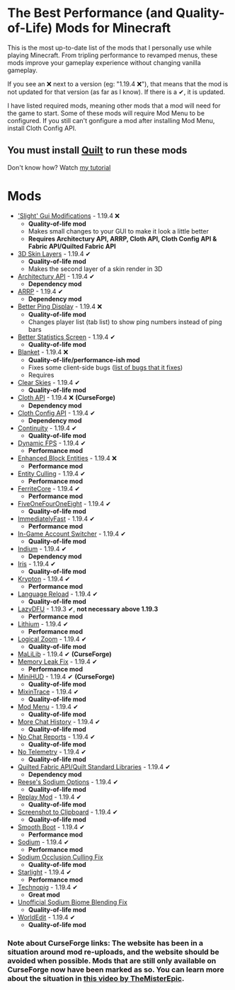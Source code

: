 # The Best Performance (and Quality-of-Life) Mods for Minecraft
This is the most up-to-date list of the mods that I personally use while playing Minecraft. From tripling performance to revamped menus, these mods improve your gameplay experience without changing vanilla gameplay.

If you see an ❌ next to a version (eg: "1.19.4 ❌"), that means that the mod is not updated for that version (as far as I know). If there is a ✔, it is updated.

I have listed required mods, meaning other mods that a mod will need for the game to start. Some of these mods will require Mod Menu to be configured. If you still can't gonfigure a mod after installing Mod Menu, install Cloth Config API.

## You must install [Quilt](https://quiltmc.org) to run these mods
Don't know how? Watch [my tutorial](https://www.youtube.com/watch?v=6cbYLCkbtYY&t=47s)

# Mods
* ['Slight' Gui Modifications](https://modrinth.com/mod/slight-gui-modifications) - 1.19.4 ❌
  * **Quality-of-life mod**
  * Makes small changes to your GUI to make it look a little better
  * **Requires Architectury API, ARRP, Cloth API, Cloth Config API & Fabric API/Quilted Fabric API**
* [3D Skin Layers](https://modrinth.com/mod/3dskinlayers) - 1.19.4 ✔
  * **Quality-of-life mod**
  * Makes the second layer of a skin render in 3D
* [Architectury API](https://modrinth.com/mod/architectury-api) - 1.19.4 ✔
  * **Dependency mod**
* [ARRP](https://modrinth.com/mod/arrp) - 1.19.4 ✔
  * **Dependency mod**
* [Better Ping Display](https://modrinth.com/mod/better-ping-display-fabric) - 1.19.4 ❌
  * **Quality-of-life mod**
  * Changes player list (tab list) to show ping numbers instead of ping bars
* [Better Statistics Screen](https://modrinth.com/mod/better-stats) - 1.19.4 ✔
  * **Quality-of-life mod**
* [Blanket](https://modrinth.com/mod/blanket) - 1.19.4 ❌
  * **Quality-of-life/performance-ish mod**
  * Fixes some client-side bugs ([list of bugs that it fixes](https://github.com/BlanketMC/blanket-client-tweaks/blob/1.18/src/main/java/io/github/blanketmc/blanket/Config.java))
  * Requires 
* [Clear Skies](https://modrinth.com/mod/clear-skies) - 1.19.4 ✔
  * **Quality-of-life mod**
* [Cloth API](https://www.curseforge.com/minecraft/mc-mods/cloth-api) - 1.19.4 ❌ **(CurseForge)**
  * **Dependency mod**
* [Cloth Config API](https://modrinth.com/mod/cloth-config) - 1.19.4 ✔
  * **Dependency mod**
* [Continuity](https://modrinth.com/mod/continuity) - 1.19.4 ✔
  * **Quality-of-life mod**
* [Dynamic FPS](https://modrinth.com/mod/dynamic-fps) - 1.19.4 ✔
  * **Performance mod**
* [Enhanced Block Entities](https://modrinth.com/mod/ebe) - 1.19.4 ❌
  * **Performance mod**
* [Entity Culling](https://modrinth.com/mod/entityculling) - 1.19.4 ✔
  * **Performance mod**
* [FerriteCore](https://modrinth.com/mod/ferrite-core) - 1.19.4 ✔
  * **Performance mod**
* [FiveOneFourOneEight](https://modrinth.com/mod/fiveonefouroneeight) - 1.19.4 ✔
  * **Quality-of-life mod**
* [ImmediatelyFast](https://modrinth.com/mod/immediatelyfast) - 1.19.4 ✔
  * **Performance mod**
* [In-Game Account Switcher](https://modrinth.com/mod/in-game-account-switcher) - 1.19.4 ✔
  * **Quality-of-life mod**
* [Indium](https://modrinth.com/mod/indium/versions) - 1.19.4 ✔
  * **Dependency mod**
* [Iris](https://modrinth.com/mod/iris) - 1.19.4 ✔
  * **Quality-of-life mod**
* [Krypton](https://modrinth.com/mod/krypton) - 1.19.4 ✔
  * **Performance mod**
* [Language Reload](https://modrinth.com/mod/language-reload) - 1.19.4 ✔
  * **Quality-of-life mod**
* [LazyDFU](https://modrinth.com/mod/lazydfu) - 1.19.3 ✔, **not necessary above 1.19.3**
  * **Performance mod**
* [Lithium](https://modrinth.com/mod/lithium) - 1.19.4 ✔
  * **Performance mod**
* [Logical Zoom](https://modrinth.com/mod/logical-zoom) - 1.19.4 ✔
  * **Quality-of-life mod**
* [MaLiLib](https://www.curseforge.com/minecraft/mc-mods/malilib) - 1.19.4 ✔ **(CurseForge)**
* [Memory Leak Fix](https://modrinth.com/mod/memoryleakfix) - 1.19.4 ✔
  * **Performance mod**
* [MiniHUD](https://www.curseforge.com/minecraft/mc-mods/minihud) - 1.19.4 ✔ **(CurseForge)**
  * **Quality-of-life mod**
* [MixinTrace](https://modrinth.com/mod/mixintrace) - 1.19.4 ✔
  * **Quality-of-life mod**
* [Mod Menu](https://github.com/TerraformersMC/ModMenu) - 1.19.4 ✔
  * **Quality-of-life mod**
* [More Chat History](https://modrinth.com/mod/morechathistory) - 1.19.4 ✔
  * **Quality-of-life mod**
* [No Chat Reports](https://modrinth.com/mod/no-chat-reports) - 1.19.4 ✔
  * **Quality-of-life mod**
* [No Telemetry](https://modrinth.com/mod/no-telemetry) - 1.19.4 ✔
  * **Quality-of-life mod**
* [Quilted Fabric API/Quilt Standard Libraries](https://modrinth.com/mod/qsl) - 1.19.4 ✔
  * **Dependency mod**
* [Reese's Sodium Options](https://modrinth.com/mod/reeses-sodium-options) - 1.19.4 ✔
  * **Quality-of-life mod**
* [Replay Mod](https://www.replaymod.com/) - 1.19.4 ✔
  * **Quality-of-life mod**
* [Screenshot to Clipboard](https://modrinth.com/mod/screenshot-to-clipboard) - 1.19.4 ✔
  * **Quality-of-life mod**
* [Smooth Boot](https://modrinth.com/mod/smoothboot-fabric) - 1.19.4 ✔
  * **Performance mod**
* [Sodium](https://modrinth.com/mod/sodium) - 1.19.4 ✔
  * **Performance mod**
* [Sodium Occlusion Culling Fix](https://modrinth.com/mod/occlusion-culling-fix-sodium)
  * **Quality-of-life mod**
* [Starlight](https://modrinth.com/mod/starlight) - 1.19.4 ✔
  * **Performance mod**
* [Technopig](https://modrinth.com/mod/technomodel) - 1.19.4 ✔
  * **Great mod**
* [Unofficial Sodium Biome Blending Fix](https://modrinth.com/mod/unofficial-sodium-biome-blending-fix)
  * **Quality-of-life mod**
* [WorldEdit](https://www.curseforge.com/minecraft/mc-mods/worldedit) - 1.19.4 ✔
  * **Quality-of-life mod**

### Note about CurseForge links: The website has been in a situation around mod re-uploads, and the website should be avoided when possible. Mods that are still only available on CurseForge now have been marked as so. You can learn more about the situation in [this video by TheMisterEpic](https://www.youtube.com/watch?v=f4Ka86KKka4).
